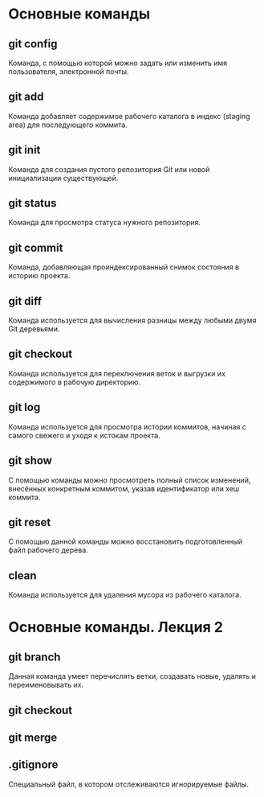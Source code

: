 # Основные команды

## git config

Команда, с помощью которой можно задать или изменить имя пользователя, электронной почты.

## git add

Команда добавляет содержимое рабочего каталога в индекс (staging area) для последующего коммита.

## git init

Команда для создания пустого репозитория Git или новой инициализации существующей.

## git status

Команда для просмотра статуса нужного репозитория.

## git commit

Команда, добавляющая проиндексированный снимок состояния в историю проекта. 

## git diff

Команда используется для вычисления разницы между любыми двумя Git деревьями. 

## git checkout

Команда используется для переключения веток и выгрузки их содержимого в рабочую директорию.

## git log

Команда используется для просмотра истории коммитов, начиная с самого свежего и уходя к истокам проекта.

## git show

С помощью команды можно просмотреть полный список изменений, внесённых конкретным коммитом, указав идентификатор или хеш коммита.

## git reset

С помощью данной команды можно восстановить подготовленный файл рабочего дерева.

## clean

Команда используется для удаления мусора из рабочего каталога.

# Основные команды. Лекция 2

## git branch

Данная команда умеет перечислять ветки, создавать новые, удалять и переименовывать их.

## git checkout

## git merge

## .gitignore

Специальный файл, в котором отслеживаются игнорируемые файлы.
